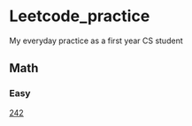 # Leetcode_practice
My everyday practice as a first year CS student 
## Math
### Easy
[242](/leetcode2.ipynbipynb)

